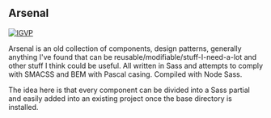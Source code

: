 Arsenal
---

<a href="https://github.com/charlespeters/VVWIP">
  <img src="https://unpkg.com/vvwip/IGVP.svg" alt="IGVP" />
</a>

Arsenal is an old collection of components, design patterns, generally anything I've found that can be reusable/modifiable/stuff-I-need-a-lot and other stuff I think could be useful. All written in Sass and attempts to comply with SMACSS and BEM with Pascal casing. Compiled with Node Sass.

The idea here is that every component can be divided into a Sass partial and easily added into an existing project once the base directory is installed.

